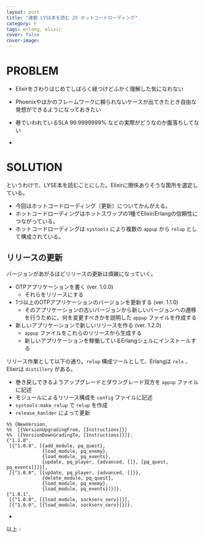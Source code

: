 ```yaml
---
layout: post
title: "連載 LYSE本を読む 25 ホットコードローディング"
category: F
tags: erlang, elixir
cover: false
cover-image:
---
```


# PROBLEM
- Elixirをさわりはじめてしばらく経つけどふかく理解した気になれない
- Phoenixやほかのフレームワークに頼られないケースが出てきたとき自由な発想ができるようになっておきたい
- 巷でいわれているSLA 99.9999999% などの実際がどうなのか腹落ちしてない

-

# SOLUTION
というわけで、LYSE本を読むことにした。Elixirに関係ありそうな箇所を選定している。

- 今回はホットコードローディング（更新）についてかんがえる。
- ホットコードローディングはホットスワップの1種でElixir/Erlangの信頼性につながっている。
- ホットコードローディングは `systools` により複数の `appup` から `relup` として構成されている。

## リリースの更新
バージョンがあがるほどリリースの更新は煩雑になっていく。

- OTPアプリケーションを書く (ver. 1.0.0)
    - それらをリリースにする
- 1つ以上のOTPアプリケーションのバージョンを更新する (ver. 1.1.0)
    - そのアプリケーションの古いバージョンから新しいバージョンへの遷移を行うために、何を変更すべきかを説明した `appup` ファイルを作成する
- 新しいアプリケーションで新しいリリースを作る (ver. 1.2.0)
    - `appup` ファイルをこれらのリリースから生成する
    - 新しいアプリケーションを稼働しているErlangシェルにインストールする

リリース作業として以下の通り。`relup` 構成ツールとして、Erlangは `relx` 、Elixirは `distillery` がある。

- 巻き戻しできるようアップグレードとダウングレード双方を `appup` ファイルに記述
- モジュールによるリリース構成を `config` ファイルに記述
- `systools:make_relup` で `relup` を作成
- `release_hanlder` によって更新

```erlang:appup
%% {NewVersion,
%%  [{VersionUpgradingFrom, [Instructions]}]
%%  [{VersionDownGradingTo, [Instructions]}]}.
{"1.1.0",
 [{"1.0.0", [{add_module, pq_quest},
             {load_module, pq_enemy},
             {load_module, pq_events},
             {update, pq_player, {advanced, []}, [pq_quest, pq_events]}]}],
 [{"1.0.0", [{update, pq_player, {advanced, []}},
             {delete_module, pq_quest},
             {load_module, pq_enemy},
             {load_module, pq_events}]}]}.
{"1.0.1",
 [{"1.0.0", [{load_module, sockserv_serv}]}],
 [{"1.0.0", [{load_module, sockserv_serv}]}]}.
```

-

以上 :droplet:
